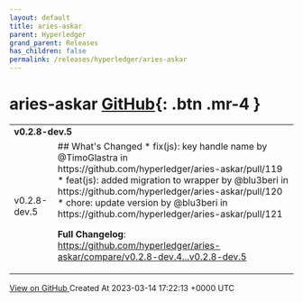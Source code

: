 ```yaml
---
layout: default
title: aries-askar
parent: Hyperledger
grand_parent: Releases
has_children: false
permalink: /releases/hyperledger/aries-askar
---
```


# aries-askar <span class="fs-3 right-align">[GitHub](https://github.com/hyperledger/aries-askar){: .btn .mr-4 }</span>


<div>
    <table>
        <tr>
            <td colspan="2">
                <b>
                    v0.2.8-dev.5
                </b>
            </td>
        </tr>
        <tr>
            <td>
                <span class="chip">
                    v0.2.8-dev.5
                </span>
            </td>
            <td>
                ## What's Changed
* fix(js): key handle name by @TimoGlastra in https://github.com/hyperledger/aries-askar/pull/119
* feat(js): added migration to wrapper by @blu3beri in https://github.com/hyperledger/aries-askar/pull/120
* chore: update version by @blu3beri in https://github.com/hyperledger/aries-askar/pull/121


**Full Changelog**: https://github.com/hyperledger/aries-askar/compare/v0.2.8-dev.4...v0.2.8-dev.5
            </td>
        </tr>
    </table>
    <a href="https://github.com/hyperledger/aries-askar/releases/tag/v0.2.8-dev.5" class=".btn">
        View on GitHub
    </a>
    <span class="right-align">
        Created At 2023-03-14 17:22:13 +0000 UTC
    </span>
</div>

